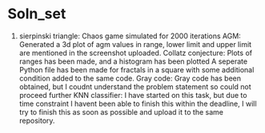 # Soln_set
1. sierpinski triangle: Chaos game simulated for 2000 iterations
AGM: Generated a 3d plot of agm values in range, lower limit and upper limit are mentioned in the screenshot uploaded.
Collatz conjecture: Plots of ranges has been made, and a histogram has been plotted
A seperate Python file has been made for fractals in a square with some additional condition added to the same code.
Gray code: Gray code has been obtained, but I coudnt understand the problem statement so could not proceed further
KNN classifier: I have started on this task, but due to time constraint I havent been able to finish this within the deadline, I will try to finish this as soon as possible and upload it to the same repository.
